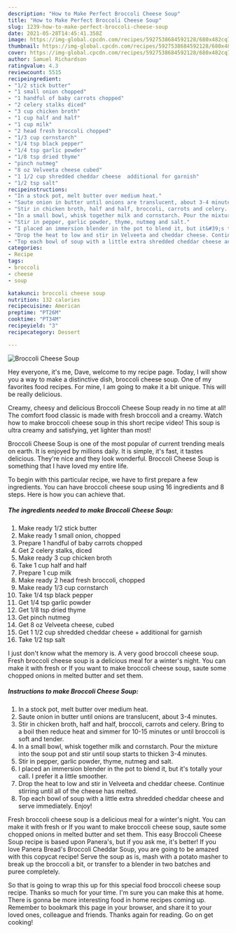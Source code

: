 ```yaml
---
description: "How to Make Perfect Broccoli Cheese Soup"
title: "How to Make Perfect Broccoli Cheese Soup"
slug: 1239-how-to-make-perfect-broccoli-cheese-soup
date: 2021-05-28T14:45:41.358Z
image: https://img-global.cpcdn.com/recipes/5927538684592128/680x482cq70/broccoli-cheese-soup-recipe-main-photo.jpg
thumbnail: https://img-global.cpcdn.com/recipes/5927538684592128/680x482cq70/broccoli-cheese-soup-recipe-main-photo.jpg
cover: https://img-global.cpcdn.com/recipes/5927538684592128/680x482cq70/broccoli-cheese-soup-recipe-main-photo.jpg
author: Samuel Richardson
ratingvalue: 4.3
reviewcount: 5515
recipeingredient:
- "1/2 stick butter"
- "1 small onion chopped"
- "1 handful of baby carrots chopped"
- "2 celery stalks diced"
- "3 cup chicken broth"
- "1 cup half and half"
- "1 cup milk"
- "2 head fresh broccoli chopped"
- "1/3 cup cornstarch"
- "1/4 tsp black pepper"
- "1/4 tsp garlic powder"
- "1/8 tsp dried thyme"
- "pinch nutmeg"
- "8 oz Velveeta cheese cubed"
- "1 1/2 cup shredded cheddar cheese  additional for garnish"
- "1/2 tsp salt"
recipeinstructions:
- "In a stock pot, melt butter over medium heat."
- "Saute onion in butter until onions are translucent, about 3-4 minutes."
- "Stir in chicken broth, half and half, broccoli, carrots and celery. Bring to a boil then reduce heat and simmer for 10-15 minutes or until broccoli is soft and tender."
- "In a small bowl, whisk together milk and cornstarch. Pour the mixture into the soup pot and stir until soup starts to thicken 3-4 minutes."
- "Stir in pepper, garlic powder, thyme, nutmeg and salt."
- "I placed an immersion blender in the pot to blend it, but it&#39;s totally your call. I prefer it a little smoother."
- "Drop the heat to low and stir in Velveeta and cheddar cheese. Continue stirring until all of the cheese has melted."
- "Top each bowl of soup with a little extra shredded cheddar cheese and serve immediately. Enjoy!"
categories:
- Recipe
tags:
- broccoli
- cheese
- soup

katakunci: broccoli cheese soup 
nutrition: 132 calories
recipecuisine: American
preptime: "PT26M"
cooktime: "PT34M"
recipeyield: "3"
recipecategory: Dessert

---
```



![Broccoli Cheese Soup](https://img-global.cpcdn.com/recipes/5927538684592128/680x482cq70/broccoli-cheese-soup-recipe-main-photo.jpg)

Hey everyone, it's me, Dave, welcome to my recipe page. Today, I will show you a way to make a distinctive dish, broccoli cheese soup. One of my favorites food recipes. For mine, I am going to make it a bit unique. This will be really delicious.

Creamy, cheesy and delicious Broccoli Cheese Soup ready in no time at all! The comfort food classic is made with fresh broccoli and a creamy. Watch how to make broccoli cheese soup in this short recipe video! This soup is ultra creamy and satisfying, yet lighter than most!

Broccoli Cheese Soup is one of the most popular of current trending meals on earth. It is enjoyed by millions daily. It is simple, it's fast, it tastes delicious. They're nice and they look wonderful. Broccoli Cheese Soup is something that I have loved my entire life.


To begin with this particular recipe, we have to first prepare a few ingredients. You can have broccoli cheese soup using 16 ingredients and 8 steps. Here is how you can achieve that.

<!--inarticleads1-->

##### The ingredients needed to make Broccoli Cheese Soup:

1. Make ready 1/2 stick butter
1. Make ready 1 small onion, chopped
1. Prepare 1 handful of baby carrots chopped
1. Get 2 celery stalks, diced
1. Make ready 3 cup chicken broth
1. Take 1 cup half and half
1. Prepare 1 cup milk
1. Make ready 2 head fresh broccoli, chopped
1. Make ready 1/3 cup cornstarch
1. Take 1/4 tsp black pepper
1. Get 1/4 tsp garlic powder
1. Get 1/8 tsp dried thyme
1. Get pinch nutmeg
1. Get 8 oz Velveeta cheese, cubed
1. Get 1 1/2 cup shredded cheddar cheese + additional for garnish
1. Take 1/2 tsp salt


I just don&#39;t know what the memory is. A very good broccoli cheese soup. Fresh broccoli cheese soup is a delicious meal for a winter&#39;s night. You can make it with fresh or If you want to make broccoli cheese soup, saute some chopped onions in melted butter and set them. 

<!--inarticleads2-->

##### Instructions to make Broccoli Cheese Soup:

1. In a stock pot, melt butter over medium heat.
1. Saute onion in butter until onions are translucent, about 3-4 minutes.
1. Stir in chicken broth, half and half, broccoli, carrots and celery. Bring to a boil then reduce heat and simmer for 10-15 minutes or until broccoli is soft and tender.
1. In a small bowl, whisk together milk and cornstarch. Pour the mixture into the soup pot and stir until soup starts to thicken 3-4 minutes.
1. Stir in pepper, garlic powder, thyme, nutmeg and salt.
1. I placed an immersion blender in the pot to blend it, but it&#39;s totally your call. I prefer it a little smoother.
1. Drop the heat to low and stir in Velveeta and cheddar cheese. Continue stirring until all of the cheese has melted.
1. Top each bowl of soup with a little extra shredded cheddar cheese and serve immediately. Enjoy!


Fresh broccoli cheese soup is a delicious meal for a winter&#39;s night. You can make it with fresh or If you want to make broccoli cheese soup, saute some chopped onions in melted butter and set them. This easy Broccoli Cheese Soup recipe is based upon Panera&#39;s, but if you ask me, it&#39;s better! If you love Panera Bread&#39;s Broccoli Cheddar Soup, you are going to be amazed with this copycat recipe! Serve the soup as is, mash with a potato masher to break up the broccoli a bit, or transfer to a blender in two batches and puree completely. 

So that is going to wrap this up for this special food broccoli cheese soup recipe. Thanks so much for your time. I'm sure you can make this at home. There is gonna be more interesting food in home recipes coming up. Remember to bookmark this page in your browser, and share it to your loved ones, colleague and friends. Thanks again for reading. Go on get cooking!
